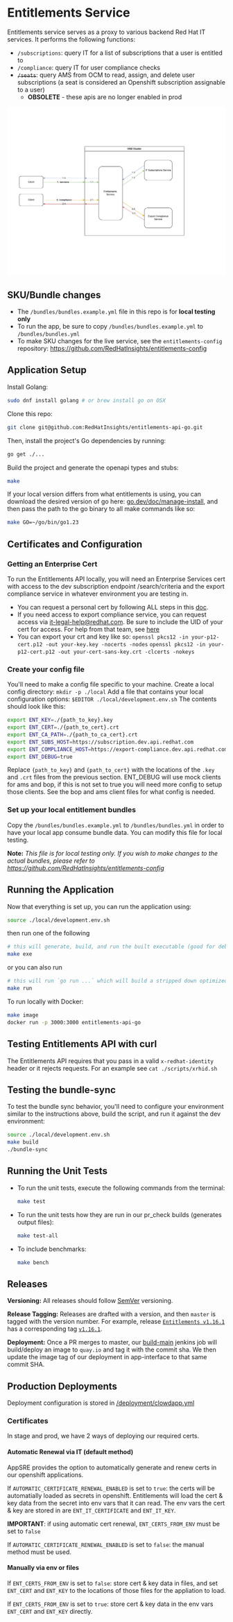 # Entitlements Service

Entitlements service serves as a proxy to various backend Red Hat IT services. It performs the following functions:
* `/subscriptions`: query IT for a list of subscriptions that a user is entitled to
* `/compliance`: query IT for user compliance checks
* ~~`/seats`~~: query AMS from OCM to read, assign, and delete user subscriptions (a seat is considered an Openshift subscription assignable to a user)
    * __OBSOLETE__ - these apis are no longer enabled in prod

![!entitlements flow diagram](./docs/entitlements-requests-flow.png)

## SKU/Bundle changes
- The `/bundles/bundles.example.yml` file in this repo is for **local testing only**
- To run the app, be sure to copy `/bundles/bundles.example.yml` to `/bundles/bundles.yml`
- To make SKU changes for the live service, see the `entitlements-config` repository: https://github.com/RedHatInsights/entitlements-config

## Application Setup

Install Golang:

```sh
sudo dnf install golang # or brew install go on OSX
```

Clone this repo:

```sh
git clone git@github.com:RedHatInsights/entitlements-api-go.git
```

Then, install the project's Go dependencies by running:

```sh
go get ./...
```

Build the project and generate the openapi types and stubs:

```sh
make
```

If your local version differs from what entitlements is using, you can download the desired version of go here: [go.dev/doc/manage-install](https://go.dev/doc/manage-install), and then pass the path to the go binary to all make commands like so:
```sh
make GO=~/go/bin/go1.23
```

## Certificates and Configuration

### Getting an Enterprise Cert

To run the Entitlements API locally, you will need an Enterprise Services cert with access to the dev subscription endpoint /search/criteria and the export compliance service in whatever environment you are testing in.

* You can request a personal cert by following ALL steps in this [doc](https://source.redhat.com/departments/it/identityaccessmanagement/it_iam_pki_rhcs_and_digicert/rhcs_v2_start_your_certificate_journey_here_2023#user-certificates).
* If you need access to export compliance service, you can request access via it-legal-help@redhat.com. Be sure to include the UID of your cert for access. For help from that team, see [here](https://source.redhat.com/groups/public/it-legal-program/restricted_party_screening)
* You can export your crt and key like so:
    `openssl pkcs12 -in your-p12-cert.p12 -out your-key.key -nocerts -nodes`
    `openssl pkcs12 -in your-p12-cert.p12 -out your-cert-sans-key.crt -clcerts -nokeys`

### Create your config file

You'll need to make a config file specific to your machine.
Create a local config directory: `mkdir -p ./local`
Add a file that contains your local configuration options: `$EDITOR ./local/development.env.sh`
The contents should look like this:

```sh
export ENT_KEY=./{path_to_key}.key
export ENT_CERT=./{path_to_cert}.crt
export ENT_CA_PATH=./{path_to_ca_cert}.crt
export ENT_SUBS_HOST=https://subscription.dev.api.redhat.com
export ENT_COMPLIANCE_HOST=https://export-compliance.dev.api.redhat.com
export ENT_DEBUG=true
```

Replace `{path_to_key}` and `{path_to_cert}` with the locations of the `.key` and `.crt` files from the previous section.
ENT_DEBUG will use mock clients for ams and bop, if this is not set to true you will need more config to setup those clients.
See the bop and ams client files for what config is needed.

### Set up your local entitlement bundles

Copy the `/bundles/bundles.example.yml` to `/bundles/bundles.yml` in order to have your local app consume bundle data. You can modify this file for local testing.

**Note:** _This file is for local testing only. If you wish to make changes to the actual bundles, please refer to https://github.com/RedHatInsights/entitlements-config_

## Running the Application

Now that everything is set up, you can run the application using:

```bash
source ./local/development.env.sh
```
then run one of the following

```bash
# this will generate, build, and run the built executable (good for debugging)
make exe
```
or you can also run 
```bash
# this will run `go run ...` which will build a stripped down optimized version of the app
make run 
```

To run locally with Docker:

```bash
make image
docker run -p 3000:3000 entitlements-api-go
```

## Testing Entitlements API with curl

The Entitlements API requires that you pass in a valid `x-redhat-identity` header or it rejects requests.
For an example see `cat ./scripts/xrhid.sh`

## Testing the bundle-sync

To test the bundle sync behavior, you'll need to configure your environment similar to the instructions above, build the script, and run it against the dev environment:

```bash
source ./local/development.env.sh
make build
./bundle-sync
```

## Running the Unit Tests

* To run the unit tests, execute the following commands from the terminal:
    ```bash
    make test
    ```
* To run the unit tests how they are run in our pr_check builds (generates output files):
    ```bash
    make test-all
    ```
* To include benchmarks:
    ```bash
    make bench
    ```

## Releases

**Versioning:** All releases should follow [SemVer](http://semver.org) versioning.

**Release Tagging:** Releases are drafted with a version, and then `master` is tagged with the version number.
For example, release [`Entitlements v1.16.1`](https://github.com/RedHatInsights/entitlements-api-go/releases/tag/v1.16.1) has a corresponding tag [`v1.16.1`](https://github.com/RedHatInsights/entitlements-api-go/tree/v1.16.1).

**Deployment:** Once a PR merges to master, our [build-main](https://ci.ext.devshift.net/job/RedHatInsights-entitlements-api-go-gh-build-master/) jenkins job will build/deploy an image to `quay.io` and tag it with the commit sha. We then update the image tag of our deployment in app-interface to that same commit SHA.

## Production Deployments

Deployment configuration is stored in [/deployment/clowdapp.yml](/deployment/clowdapp.yml)

### Certificates

In stage and prod, we have 2 ways of deploying our required certs.

#### Automatic Renewal via IT (default method)
AppSRE provides the option to automatically generate and renew certs in our openshift applications.

If `AUTOMATIC_CERTIFICATE_RENEWAL_ENABLED` is set to `true`: the certs will be automatially loaded as secrets in openshift. Entitlements will load the cert & key data from the secret into env vars that it can read. The env vars the cert & key are stored in are `ENT_IT_CERTIFICATE` and `ENT_IT_KEY`. 

**IMPORTANT**: if using automatic cert renewal, `ENT_CERTS_FROM_ENV` must be set to `false`

If `AUTOMATIC_CERTIFICATE_RENEWAL_ENABLED` is set to `false`: the manual method must be used. 

#### Manually via env or files
If `ENT_CERTS_FROM_ENV` is set to `false`: store cert & key data in files, and set `ENT_CERT` and `ENT_KEY` to the locations of those files for the appliation to load.

If `ENT_CERTS_FROM_ENV` is set to `true`: store cert & key data in the env vars `ENT_CERT` and `ENT_KEY` directly. 